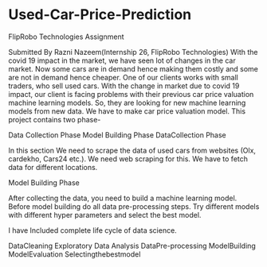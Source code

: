 # Used-Car-Price-Prediction
FlipRobo Technologies Assignment

Submitted By Razni Nazeem(Internship 26, FlipRobo Technologies)
With the covid 19 impact in the market, we have seen lot of changes in the car market. Now some cars are in demand hence making them costly and some are not in demand hence cheaper. One of our clients works with small traders, who sell used cars. With the change in market due to covid 19 impact, our client is facing problems with their previous car price valuation machine learning models. So, they are looking for new machine learning models from new data. We have to make car price valuation model. This project contains two phase-

Data Collection Phase
Model Building Phase
DataCollection Phase

In this section We need to scrape the data of used cars from websites (Olx, cardekho, Cars24 etc.). We need web scraping for this. We have to fetch data for different locations.

Model Building Phase

After collecting the data, you need to build a machine learning model. Before model building do all data pre-processing steps. Try different models with different hyper parameters and select the best model.

I have Included complete life cycle of data science.

DataCleaning
Exploratory Data Analysis
DataPre-processing
ModelBuilding
ModelEvaluation
Selectingthebestmodel
